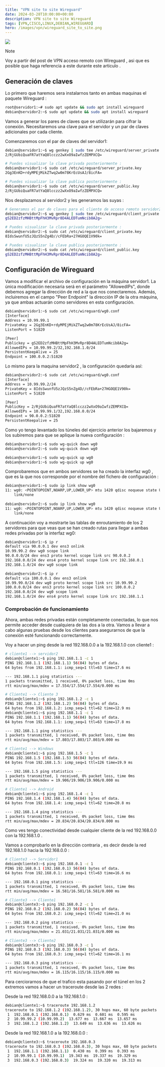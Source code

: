 ```yaml
---
title: "VPN site to site Wireguard"
date: 2024-03-28T10:00:00+00:00
description: VPN site to site Wireguard
tags: [VPN,CISCO,LINUX,DEBIAN,WIREGUARD]
hero: /images/vpn/wireguard_site_to_site.png
---
```




![](/vpn/site_to_site_wireguard/img/Pastedimage20240114150833.png)

> [!NOTE]  
> Voy a partir del post de VPN acceso remoto con Wireguard , asi que es posible que haga referencia a este durante este articulo .

## Generación de claves

Lo primero que haremos sera instalarnos tanto en ambas maquinas el paquete Wireguard :

```bash
root@servidor1:~# sudo apt update && sudo apt install wireguard
debian@servidor2:~$ sudo apt update && sudo apt install wireguard
```

Vamos a generar los pares de claves que se utilizarán para cifrar la conexión. Necesitaremos una clave para el servidor y un par de  claves adicionales por cada cliente.

Comenzaremos con el par de claves del servidor1:

```bash
debian@servidor1:~$ wg genkey | sudo tee /etc/wireguard/server_private.key | wg pubkey | sudo tee /etc/wireguard/server_public.key
2/RjGUbiQuaFR7atYaQ8lcczz2wXxO9aIwfzZEMPXCQ=

# Puedes visualizar la clave privada posteriormente :
debian@servidor1:~$ sudo cat /etc/wireguard/server_private.key
2Gg3EnKD+rdyMPEjMikZTwq2w0m78KrEcUsAJ/8icFA=

# Puedes visualizar la clave publica posteriormente :
debian@servidor1:~$ sudo cat /etc/wireguard/server_public.key
2/RjGUbiQuaFR7atYaQ8lcczz2wXxO9aIwfzZEMPXCQ=

```

Nos desplazamos al servidor2 y les generamos las suyas  :

```bash
# Generamos el par de claves para el cliente de acceso remoto servidor2
debian@servidor2:~$ wg genkey | sudo tee /etc/wireguard/client_private.key | wg pubkey | sudo tee /etc/wireguard/client_public.key
gS2ED2zfzMHBttMpFhH3MvRpr8D4ALEDTumNcib8A2g=

# Puedes visualizar la clave privada posteriormente :
debian@servidor2:~$ sudo cat /etc/wireguard/client_private.key
8IdsSwunfU5zJQzS5nZg4D//cFEbRa+27HGOQE1V90k=

# Puedes visualizar la clave publica posteriormente :
debian@servidor2:~$ sudo cat /etc/wireguard/client_public.key
gS2ED2zfzMHBttMpFhH3MvRpr8D4ALEDTumNcib8A2g=
```

## Configuración de Wireguard

Vamos a modificar el archivo de configuración en la máquina servidor1. La única modificación necesaria será en el parámetro "AllowedIPs", donde debemos agregar la dirección de red a la que nos conectaremos. Además, incluiremos en el campo "Peer Endpoint" la dirección IP de la otra máquina, ya que ambas actuarán como servidores en esta configuración.

```bash
debian@servidor1:~$ sudo cat /etc/wireguard/wg0.conf
[Interface]
Address = 10.99.99.1
PrivateKey = 2Gg3EnKD+rdyMPEjMikZTwq2w0m78KrEcUsAJ/8icFA=
ListenPort = 51820

[Peer]
Publickey = gS2ED2zfzMHBttMpFhH3MvRpr8D4ALEDTumNcib8A2g=
AllowedIPs = 10.99.99.2/32,192.168.1.0/24
PersistentKeepAlive = 25
Endpoint = 100.0.0.2:51820
```

Lo mismo para la maquina servidor2 , la configuración quedaría así:

```bash
debian@servidor2:~$ sudo cat /etc/wireguard/wg0.conf
[Interface]
Address = 10.99.99.2/24
PrivateKey = 8IdsSwunfU5zJQzS5nZg4D//cFEbRa+27HGOQE1V90k=
ListenPort = 51820

[Peer]
PublicKey = 2/RjGUbiQuaFR7atYaQ8lcczz2wXxO9aIwfzZEMPXCQ=
AllowedIPs = 10.99.99.1/32,192.168.0.0/24
Endpoint = 90.0.0.2:51820
PersistentKeepalive = 25
```

Como yo tengo levantado los túneles del ejercicio anterior los bajaremos y los subiremos para que se aplique la nueva configuración : 

```bash
debian@servidor1:~$ sudo wg-quick down wg0
debian@servidor2:~$ sudo wg-quick down wg0

debian@servidor1:~$ sudo wg-quick up wg0
debian@servidor1:~$ sudo wg-quick up wg0
```

Comprobaremos que en ambos servidores se ha creado la interfaz wg0 , que es la que nos corresponde por el nombre del fichero de configuración : 

```bash
debian@servidor1:~$ sudo ip link show wg0
11: wg0: <POINTOPOINT,NOARP,UP,LOWER_UP> mtu 1420 qdisc noqueue state UNKNOWN mode DEFAULT group default qlen 1000
    link/none 
    
debian@servidor2:~$ sudo ip link show wg0
11: wg0: <POINTOPOINT,NOARP,UP,LOWER_UP> mtu 1420 qdisc noqueue state UNKNOWN mode DEFAULT group default qlen 1000
    link/none 
```

A continuación voy a mostrarte las tablas de enroutamiento de los 2 servidores para que veas que se han creado rutas para llegar a ambas redes privadas por la interfaz wg0: 

```bash
debian@servidor1:~$ ip r
default via 90.0.0.1 dev ens3 onlink 
10.99.99.2 dev wg0 scope link 
90.0.0.0/24 dev ens3 proto kernel scope link src 90.0.0.2 
192.168.0.0/24 dev ens4 proto kernel scope link src 192.168.0.1 
192.168.1.0/24 dev wg0 scope link 

debian@servidor2:~$ ip r
default via 100.0.0.1 dev ens3 onlink 
10.99.99.0/24 dev wg0 proto kernel scope link src 10.99.99.2 
100.0.0.0/24 dev ens3 proto kernel scope link src 100.0.0.2 
192.168.0.0/24 dev wg0 scope link 
192.168.1.0/24 dev ens4 proto kernel scope link src 192.168.1.1 
```

### Comprobación de funcionamiento
  
Ahora, ambas redes privadas están completamente conectadas, lo que nos permite acceder desde cualquiera de las dos a la otra. Vamos a llevar a cabo algunas pruebas desde los clientes para asegurarnos de que la conexión esté funcionando correctamente.

Voy a hacer un ping desde la red 192.168.0.0 a la 192.168.1.0 con cliente1 :

```bash
# cliente1 --> servidor2
debian@cliente1:~$ ping 192.168.1.1 -c 1
PING 192.168.1.1 (192.168.1.1) 56(84) bytes of data.
64 bytes from 192.168.1.1: icmp_seq=1 ttl=63 time=17.6 ms

--- 192.168.1.1 ping statistics ---
1 packets transmitted, 1 received, 0% packet loss, time 0ms
rtt min/avg/max/mdev = 17.554/17.554/17.554/0.000 ms

# Cliente1 --> Cliente 3
debian@cliente1:~$ ping 192.168.1.2 -c 1
PING 192.168.1.2 (192.168.1.2) 56(84) bytes of data.
64 bytes from 192.168.1.2: icmp_seq=1 ttl=62 time=12.9 ms
debian@cliente1:~$ ping 192.168.1.1 -c 1
PING 192.168.1.1 (192.168.1.1) 56(84) bytes of data.
64 bytes from 192.168.1.1: icmp_seq=1 ttl=63 time=17.8 ms

--- 192.168.1.1 ping statistics ---
1 packets transmitted, 1 received, 0% packet loss, time 0ms
rtt min/avg/max/mdev = 17.803/17.803/17.803/0.000 ms

# Cliente1 --> Windows
debian@cliente1:~$ ping 192.168.1.5 -c 1
PING 192.168.1.5 (192.168.1.5) 56(84) bytes of data.
64 bytes from 192.168.1.5: icmp_seq=1 ttl=126 time=19.9 ms

--- 192.168.1.5 ping statistics ---
1 packets transmitted, 1 received, 0% packet loss, time 0ms
rtt min/avg/max/mdev = 19.906/19.906/19.906/0.000 ms

# Cliente1 --> Android
debian@cliente1:~$ ping 192.168.1.4 -c 1
PING 192.168.1.4 (192.168.1.4) 56(84) bytes of data.
64 bytes from 192.168.1.4: icmp_seq=1 ttl=62 time=20.8 ms

--- 192.168.1.4 ping statistics ---
1 packets transmitted, 1 received, 0% packet loss, time 0ms
rtt min/avg/max/mdev = 20.834/20.834/20.834/0.000 ms
```

Como ves tengo conectividad desde cualquier cliente de la red 192.168.0.0 con la 192.168.1.0 .

Vamos a comprobarlo en la dirección contraria , es decir desde la red 192.168.1.0 hacia la 192.168.0.0 :

```bash
# Cliente3 --> Servidor1
debian@cliente3:~$ ping 192.168.0.1 -c 1
PING 192.168.0.1 (192.168.0.1) 56(84) bytes of data.
64 bytes from 192.168.0.1: icmp_seq=1 ttl=63 time=16.6 ms

--- 192.168.0.1 ping statistics ---
1 packets transmitted, 1 received, 0% packet loss, time 0ms
rtt min/avg/max/mdev = 16.581/16.581/16.581/0.000 ms

# Cliente3 --> Cliente1
debian@cliente3:~$ ping 192.168.0.2 -c 1
PING 192.168.0.2 (192.168.0.2) 56(84) bytes of data.
64 bytes from 192.168.0.2: icmp_seq=1 ttl=62 time=21.0 ms

--- 192.168.0.2 ping statistics ---
1 packets transmitted, 1 received, 0% packet loss, time 0ms
rtt min/avg/max/mdev = 21.031/21.031/21.031/0.000 ms

# Cliente3 --> Cliente2
debian@cliente3:~$ ping 192.168.0.3 -c 1
PING 192.168.0.3 (192.168.0.3) 56(84) bytes of data.
64 bytes from 192.168.0.3: icmp_seq=1 ttl=62 time=16.1 ms

--- 192.168.0.3 ping statistics ---
1 packets transmitted, 1 received, 0% packet loss, time 0ms
rtt min/avg/max/mdev = 16.115/16.115/16.115/0.000 ms
```

Para cerciorarnos de que el trafico esta pasando por el túnel en los 2 extremos vamos a hacer un traceroute desde las 2 redes :

Desde la red 192.168.0.0 a la 192.168.1.0 :

```bash
debian@cliente1:~$ traceroute 192.168.1.2
traceroute to 192.168.1.2 (192.168.1.2), 30 hops max, 60 byte packets
 1  192.168.0.1 (192.168.0.1)  0.629 ms  0.601 ms  0.595 ms
 2  10.99.99.2 (10.99.99.2)  13.677 ms  13.667 ms  13.657 ms
 3  192.168.1.2 (192.168.1.2)  13.649 ms  13.636 ms  13.626 ms
```

Desde la red 192.168.1.0 a la 192.168.0.0 :

```bash
debian@cliente3:~$ traceroute 192.168.0.3 
traceroute to 192.168.0.3 (192.168.0.3), 30 hops max, 60 byte packets
 1  192.168.1.1 (192.168.1.1)  0.430 ms  0.399 ms  0.393 ms
 2  10.99.99.1 (10.99.99.1)  19.343 ms  19.337 ms  19.329 ms
 3  192.168.0.3 (192.168.0.3)  19.324 ms  19.320 ms  19.313 ms
```

